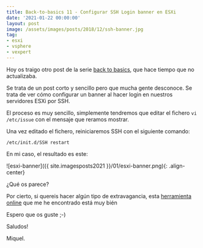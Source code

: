 ```yaml
---
title: Back-to-basics 11 - Configurar SSH Login banner en ESXi
date: '2021-01-22 00:00:00'
layout: post
image: /assets/images/posts/2018/12/ssh-banner.jpg
tag:
- esxi
- vsphere
- vexpert
---
```


Hoy os traigo otro post de la serie [back to basics](https://miquelmariano.github.io/tag/#/backtobasics), que hace tiempo que no actualizaba.

Se trata de un post corto y sencillo pero que mucha gente desconoce. Se trata de ver cómo configurar un banner al hacer login en nuestros servidores ESXi por SSH.

El proceso es muy sencillo, simplemente tendremos que editar el fichero  `vi /etc/issue` con el mensaje que reramos mostrar.

Una vez editado el fichero, reiniciaremos SSH con el siguiente comando:

```ssh
/etc/init.d/SSH restart
```

En mi caso, el resultado es este:

![esxi-banner]({{ site.imagesposts2021 }}/01/esxi-banner.png){: .align-center}

¿Qué os parece?

Por cierto, si quereis hacer algún tipo de extravagancia, esta [herramienta online](http://patorjk.com/software/taag/#p=testall&f=Arrows&t=miquelmariano.github.io) que me he encontrado está muy bién

Espero que os guste ;-)

Saludos!

Miquel.


